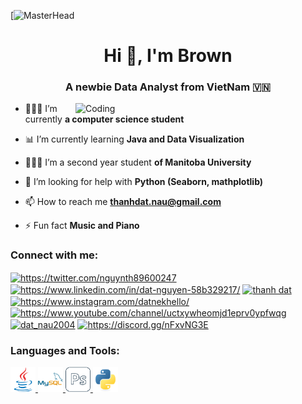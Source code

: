 [![MasterHead](https://1.bp.blogspot.com/-7A4WynwLsMw/XbBpCXG8fHI/AAAAAAAAMt4/uOa1bpLskYgrwGbllhSu2SDj_Mig8SXJQCLcBGAsYHQ/s1600/2000_600px.gif)
<h1 align="center">Hi 👋, I'm Brown</h1>
<h3 align="center">A newbie Data Analyst from VietNam 🇻🇳</h3>
<img align="right" alt="Coding" width="400" src = "https://miro.medium.com/v2/resize:fit:1400/1*Owa2rsDG6Rwv1IM_RdsL3A.gif">











 - 👨🏽‍💻 I’m currently **a computer science student**

 - 📊 I’m currently learning **Java and Data Visualization**

 - 👨🏼‍🎓 I’m a second year student **of Manitoba University**

 - 🤝 I’m looking for help with **Python (Seaborn, mathplotlib)**

 - 📫 How to reach me **thanhdat.nau@gmail.com**

 - ⚡ Fun fact **Music and Piano**

<h3 align="left">Connect with me:</h3>
<p align="left">
<a href="https://twitter.com/https://twitter.com/nguynth89600247" target="blank"><img align="center" src="https://raw.githubusercontent.com/rahuldkjain/github-profile-readme-generator/master/src/images/icons/Social/twitter.svg" alt="https://twitter.com/nguynth89600247" height="30" width="40" /></a>
<a href="https://linkedin.com/in/https://www.linkedin.com/in/dat-nguyen-58b329217/" target="blank"><img align="center" src="https://raw.githubusercontent.com/rahuldkjain/github-profile-readme-generator/master/src/images/icons/Social/linked-in-alt.svg" alt="https://www.linkedin.com/in/dat-nguyen-58b329217/" height="30" width="40" /></a>
<a href="https://fb.com/thanh dat" target="blank"><img align="center" src="https://raw.githubusercontent.com/rahuldkjain/github-profile-readme-generator/master/src/images/icons/Social/facebook.svg" alt="thanh dat" height="30" width="40" /></a>
<a href="https://instagram.com/https://www.instagram.com/datnekhello/" target="blank"><img align="center" src="https://raw.githubusercontent.com/rahuldkjain/github-profile-readme-generator/master/src/images/icons/Social/instagram.svg" alt="https://www.instagram.com/datnekhello/" height="30" width="40" /></a>
<a href="https://www.youtube.com/c/https://www.youtube.com/channel/uctxywheomjd1eprv0ypfwqg" target="blank"><img align="center" src="https://raw.githubusercontent.com/rahuldkjain/github-profile-readme-generator/master/src/images/icons/Social/youtube.svg" alt="https://www.youtube.com/channel/uctxywheomjd1eprv0ypfwqg" height="30" width="40" /></a>
<a href="https://www.leetcode.com/dat_nau2004" target="blank"><img align="center" src="https://raw.githubusercontent.com/rahuldkjain/github-profile-readme-generator/master/src/images/icons/Social/leet-code.svg" alt="dat_nau2004" height="30" width="40" /></a>
<a href="https://discord.gg/https://discord.gg/nFxvNG3E" target="blank"><img align="center" src="https://raw.githubusercontent.com/rahuldkjain/github-profile-readme-generator/master/src/images/icons/Social/discord.svg" alt="https://discord.gg/nFxvNG3E" height="30" width="40" /></a>
</p>

<h3 align="left">Languages and Tools:</h3>
<p align="left"> <a href="https://www.java.com" target="_blank" rel="noreferrer"> <img src="https://raw.githubusercontent.com/devicons/devicon/master/icons/java/java-original.svg" alt="java" width="40" height="40"/> </a> <a href="https://www.mysql.com/" target="_blank" rel="noreferrer"> <img src="https://raw.githubusercontent.com/devicons/devicon/master/icons/mysql/mysql-original-wordmark.svg" alt="mysql" width="40" height="40"/> </a> <a href="https://www.photoshop.com/en" target="_blank" rel="noreferrer"> <img src="https://raw.githubusercontent.com/devicons/devicon/master/icons/photoshop/photoshop-line.svg" alt="photoshop" width="40" height="40"/> </a> <a href="https://www.python.org" target="_blank" rel="noreferrer"> <img src="https://raw.githubusercontent.com/devicons/devicon/master/icons/python/python-original.svg" alt="python" width="40" height="40"/> </a> </p>
